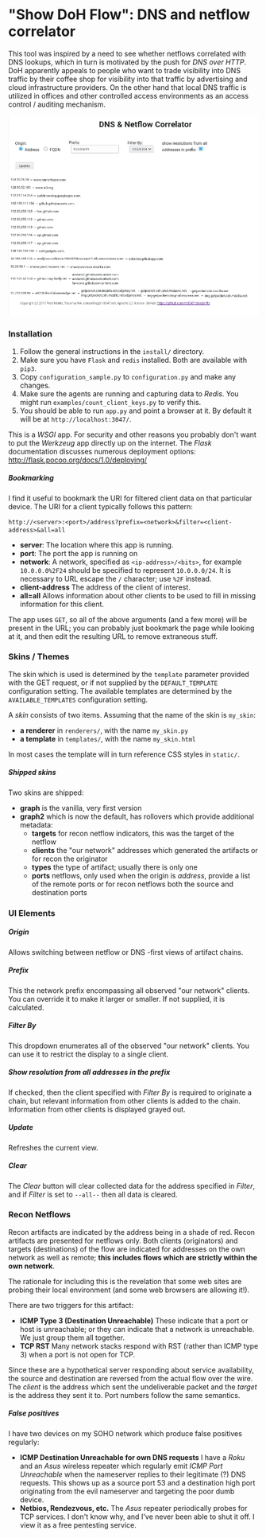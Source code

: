 # "Show DoH Flow": DNS and netflow correlator

This tool was inspired by a need to see whether netflows correlated with DNS lookups, which in turn is motivated by
the push for _DNS over HTTP_. DoH apparently appeals to people who want to trade visibility into DNS traffic by their
coffee shop for visibility into that traffic by advertising and cloud infrastructure providers. On the other hand
that local DNS traffic is utilized in offices and other controlled access environments as an access control / auditing
mechanism.

![Screen Shot](screenshot.png "screenshot")

### Installation

1. Follow the general instructions in the `install/` directory.
1. Make sure you have `Flask` and `redis` installed. Both are available with `pip3`.
1. Copy `configuration_sample.py` to `configuration.py` and make any changes.
1. Make sure the agents are running and capturing data to _Redis_. You might run `examples/count_client_keys.py` to verify this.
1. You should be able to run `app.py` and point a browser at it. By default it will be at `http://localhost:3047/`.

This is a _WSGI_ app. For security and other reasons you probably don't want to put the _Werkzeug_ app directly up
on the internet. The _Flask_ documentation discusses numerous deployment options: http://flask.pocoo.org/docs/1.0/deploying/

##### Bookmarking

I find it useful to bookmark the URI for filtered client data on that particular device. The URI for a client typically follows
this pattern:

    http://<server>:<port>/address?prefix=<network>&filter=<client-address>&all=all
    
* **server**: The location where this app is running.
* **port**: The port the app is running on
* **network**: A network, specified as `<ip-address>/<bits>`, for example `10.0.0.0%2F24` should be specified to represent `10.0.0.0/24`. It is necessary to URL escape the `/` character; use `%2F` instead.
* **client-address** The address of the client of interest.
* **all=all** Allows information about other clients to be used to fill in missing information for this client.

The app uses `GET`, so all of the above arguments (and a few more) will be present in the URL; you can probably just bookmark the page while looking at it, and then edit the resulting URL to remove extraneous stuff.

### Skins / Themes

The skin which is used is determined by the `template` parameter provided with the GET request, or if not supplied by the
`DEFAULT_TEMPLATE` configuration setting. The available templates are determined by the `AVAILABLE_TEMPLATES` configuration
setting.

A _skin_ consists of two items. Assuming that the name of the skin is `my_skin`:

* **a renderer** in `renderers/`, with the name `my_skin.py`
* **a template** in `templates/`, with the name `my_skin.html`

In most cases the template will in turn reference CSS styles in `static/`.

##### Shipped skins

Two skins are shipped:

* **graph** is the vanilla, very first version
* **graph2** which is now the default, has rollovers which provide additional metadata:
  * **targets** for recon netflow indicators, this was the target of the netflow
  * **clients** the "our network" addresses which generated the artifacts or for recon the originator
  * **types** the type of artifact; usually there is only one
  * **ports** netflows, only used when the origin is _address_, provide a list of the remote ports or for recon netflows both the source and destination ports

### UI Elements

##### Origin

Allows switching between netflow or DNS -first views of artifact chains.

##### Prefix

This the network prefix encompassing all observed "our network" clients. You can override it to make it larger or smaller. If not supplied, it is calculated.

##### Filter By

This dropdown enumerates all of the observed "our network" clients. You can use it to restrict the display to a single client.

##### Show resolution from all addresses in the prefix

If checked, then the client specified with _Filter By_ is required to originate a chain, but relevant information from other clients is added to the chain. Information from other clients is displayed grayed out.

##### Update

Refreshes the current view.

##### Clear

The _Clear_ button will clear collected data for the address specified in _Filter_, and if _Filter_ is set to
`--all--` then all data is cleared.

### Recon Netflows

Recon artifacts are indicated by the address being in a shade of red. Recon artifacts are presented for netflows only.
Both clients (originators) and targets (destinations) of the flow are indicated for addresses on the own network as well as remote; **this includes
flows which are strictly within the own network**.

The rationale for including this is the revelation that some web sites are probing their local environment (and some web browsers are
allowing it!).

There are two triggers for this artifact:

* **ICMP Type 3 (Destination Unreachable)** These indicate that a port or host is unreachable; or they can indicate that a network is
unreachable. We just group them all together.
* **TCP RST** Many network stacks respond with RST (rather than ICMP type 3) when a port is not open for TCP.

Since these are a hypothetical server responding about service availability, the source and
destination are reversed from the actual flow over the wire. The _client_ is the address which sent the undeliverable packet and the _target_
is the address they sent it to. Port numbers follow the same semantics.

##### False positives

I have two devices on my SOHO network which produce false positives regularly:

* **ICMP Destination Unreachable for own DNS requests** I have a _Roku_ and an _Asus_ wireless repeater which regularly emit _ICMP Port Unreachable_ when the nameserver replies to their legitimate (?) DNS requests. This shows up as a source port 53 and a destination high port originating from the evil nameserver and targeting the poor dumb device.
* **Netbios, Rendezvous, etc.** The _Asus_ repeater periodically probes for TCP services. I don't know why, and I've never been able to shut it off. I view it as a free pentesting service.
